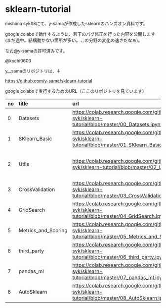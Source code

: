 # sklearn-tutorial

mishima.syk#8にて、y-samaが作成したsklearnのハンズオン資料です。

google colaboで動作するように、若干のバグ修正を行った内容を公開します(まだ途中。結構動かない箇所が多い。この分野の変化の速さだなぁ)。

なお@y-samaの許可済みです。

@kochi0603

y__samaのリポジトリは、↓

https://github.com/y-sama/sklearn-tutorial

google colaboで実行するためのURL（ここのリポジトリを見ています）

|no|title|url|comment|
|:---|:---|:---|:---|
|0|           Datasets|https://colab.research.google.com/github/Mishima-syk/sklearn-tutorial/blob/master/00_Datasets.ipynb|問題なし|
|1|      SKlearn_Basic|https://colab.research.google.com/github/Mishima-syk/sklearn-tutorial/blob/master/01_SKlearn_Basic.ipynb|futurewarning(SVCのDefault値など)が出現するが、動作に問題なし|
|2|              Utils|https://colab.research.google.com/github/Mishima-syk/sklearn-tutorial/blob/master/02_Utils.ipynb|feature_selection.SelectFromModelの修正必要（必須じゃない）,import matplotlib.pyplot as pltを宣言すること|
|3|    CrossValidation|https://colab.research.google.com/github/Mishima-syk/sklearn-tutorial/blob/master/03_CrossValidation.ipynb|修正済|
|4|         GridSearch|https://colab.research.google.com/github/Mishima-syk/sklearn-tutorial/blob/master/04_GridSearch.ipynb|
|5|Metrics_and_Scoring|https://colab.research.google.com/github/Mishima-syk/sklearn-tutorial/blob/master/05_Metrics_and_Scoring.ipynb||
|6|        third_party|https://colab.research.google.com/github/Mishima-syk/sklearn-tutorial/blob/master/06_third_party.ipynb||
|7|          pandas_ml|https://colab.research.google.com/github/Mishima-syk/sklearn-tutorial/blob/master/07_pandas_ml.ipynb||
|8|        AutoSklearn|https://colab.research.google.com/github/Mishima-syk/sklearn-tutorial/blob/master/08_AutoSklearn.ipynb||
